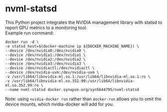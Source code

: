 # nvml-statsd
This Python project integrates the NVIDIA management library with statsd to report GPU metrics to a monitoring tool.  
Example run command:
```
docker run -d \
-e statsd_host=$(docker-machine ip ${DOCKER_MACHINE_NAME}) \
--device /dev/nvidia0:/dev/nvidia0 \
--device /dev/nvidia1:/dev/nvidia1 \
--device /dev/nvidia2:/dev/nvidia2 \
--device /dev/nvidia3:/dev/nvidia3 \
--device /dev/nvidiactl:/dev/nvidiactl \
--device /dev/nvidia-uvm:/dev/nvidia-uvm \
-v /usr/lib64/libnvidia-ml.so.1:/usr/lib64/libnvidia-ml.so.1:ro \
-v /usr/lib64/libnvidia-ml.so.352.99:/usr/lib64/libnvidia-ml.so.352.99:ro \
--name nvml-statsd docker.synapse.org/syn5644795/nvml-statsd 
```
Note:  using `nvidia-docker run` rather than `docker-run` allows you to omit the device mounts, which nvidia-docker will add for you.

